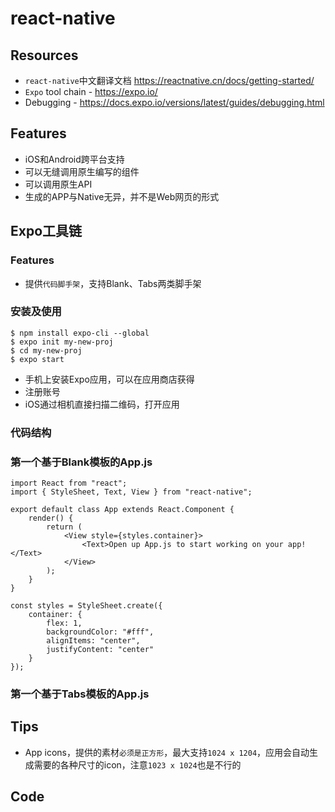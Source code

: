 # react-native

## Resources

* `react-native`中文翻译文档 <https://reactnative.cn/docs/getting-started/>
* `Expo` tool chain - <https://expo.io/>
* Debugging - <https://docs.expo.io/versions/latest/guides/debugging.html>


## Features

* iOS和Android跨平台支持
* 可以无缝调用原生编写的组件
* 可以调用原生API
* 生成的APP与Native无异，并不是Web网页的形式


## Expo工具链

### Features

* 提供`代码脚手架`，支持Blank、Tabs两类脚手架


### 安装及使用

    $ npm install expo-cli --global
    $ expo init my-new-proj
    $ cd my-new-proj
    $ expo start

* 手机上安装Expo应用，可以在应用商店获得
* 注册账号
* iOS通过相机直接扫描二维码，打开应用

### 代码结构

### 第一个基于Blank模板的App.js

    import React from "react";
    import { StyleSheet, Text, View } from "react-native";

    export default class App extends React.Component {
        render() {
            return (
                <View style={styles.container}>
                    <Text>Open up App.js to start working on your app!</Text>
                </View>
            );
        }
    }

    const styles = StyleSheet.create({
        container: {
            flex: 1,
            backgroundColor: "#fff",
            alignItems: "center",
            justifyContent: "center"
        }
    });


### 第一个基于Tabs模板的App.js



## Tips

* App icons，提供的素材`必须是正方形`，最大支持`1024 x 1204`，应用会自动生成需要的各种尺寸的icon，注意`1023 x 1024`也是不行的


## Code




